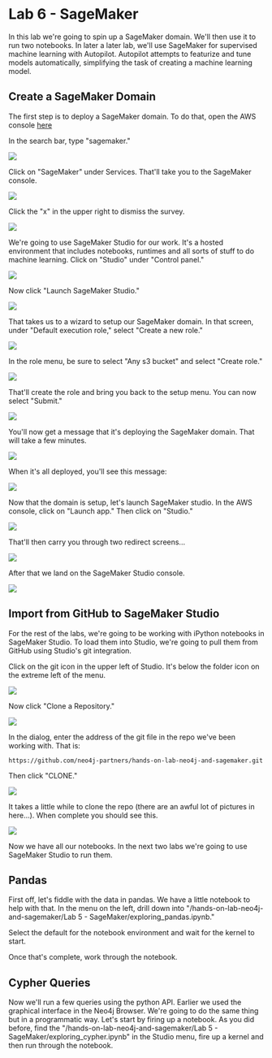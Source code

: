 # Lab 6 - SageMaker
In this lab we're going to spin up a SageMaker domain.  We'll then use it to run two notebooks.  In later a later lab, we'll use SageMaker for supervised machine learning with Autopilot.  Autopilot attempts to featurize and tune models automatically, simplifying the task of creating a machine learning model.

## Create a SageMaker Domain
The first step is to deploy a SageMaker domain.  To do that, open the AWS console [here](https://console.aws.amazon.com/)

In the search bar, type "sagemaker."

![](images/01-console.png)

Click on "SageMaker" under Services.  That'll take you to the SageMaker console.

![](images/02-search.png)

Click the "x" in the upper right to dismiss the survey.

![](images/03-sagemaker.png)

We're going to use SageMaker Studio for our work.  It's a hosted environment that includes notebooks, runtimes and all sorts of stuff to do machine learning.  Click on "Studio" under "Control panel."

![](images/04-survey.png)

Now click "Launch SageMaker Studio."

![](images/05-studio.png)

That takes us to a wizard to setup our SageMaker domain.  In that screen, under "Default execution role," select "Create a new role."

![](images/06-setup.png)

In the role menu, be sure to select "Any s3 bucket" and select "Create role."

![](images/07-role.png)

That'll create the role and bring you back to the setup menu.  You can now select "Submit."

![](images/08-setup.png)

You'll now get a message that it's deploying the SageMaker domain.  That will take a few minutes.

![](images/09-deploy.png)

When it's all deployed, you'll see this message:

![](images/10-complete.png)

Now that the domain is setup, let's launch SageMaker studio.  In the AWS console, click on "Launch app." Then click on "Studio."

![](images/11-launch.png)

That'll then carry you through two redirect screens...

![](images/12-redirect.png)

After that we land on the SageMaker Studio console.

![](images/13-studio.png)

## Import from GitHub to SageMaker Studio
For the rest of the labs, we're going to be working with iPython notebooks in SageMaker Studio.  To load them into Studio, we're going to pull them from GitHub using Studio's git integration.

Click on the git icon in the upper left of Studio.  It's below the folder icon on the extreme left of the menu.

![](images/14-studio.png)

Now click "Clone a Repository."

![](images/15-git.png)

In the dialog, enter the address of the git file in the repo we've been working with.  That is:

    https://github.com/neo4j-partners/hands-on-lab-neo4j-and-sagemaker.git

Then click "CLONE."

![](images/16-git.png)

It takes a little while to clone the repo (there are an awful lot of pictures in here...).  When complete you should see this.

![](images/17-cloned.png)

Now we have all our notebooks.  In the next two labs we're going to use SageMaker Studio to run them.

## Pandas
First off, let's fiddle with the data in pandas.  We have a little notebook to help with that.  In the menu on the left, drill down into "/hands-on-lab-neo4j-and-sagemaker/Lab 5 - SageMaker/exploring_pandas.ipynb."

Select the default for the notebook environment and wait for the kernel to start.

Once that's complete, work through the notebook.

## Cypher Queries
Now we'll run a few queries using the python API.  Earlier we used the graphical interface in the Neo4j Browser.  We're going to do the same thing but in a programmatic way.  Let's start by firing up a notebook.  As you did before, find the "/hands-on-lab-neo4j-and-sagemaker/Lab 5 - SageMaker/exploring_cypher.ipynb" in the Studio menu, fire up a kernel and then run through the notebook.
